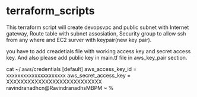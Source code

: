 # terraform_scripts
This terraform script will create devopsvpc and public subnet with Internet gateway, Route table with subnet assosiation, Security group to allow ssh from any where and EC2 surver with keypair(new key pair).


you have to add creadetials file with working access key and secret access key.
And also please add public key in main.tf file in aws_key_pair section.

cat ~/.aws/credentials 
[default]
aws_access_key_id = xxxxxxxxxxxxxxxxxxxxx
aws_secret_access_key = XXXXXXXXXXXXXXXXXXXXXXXXXXX
ravindranadhcn@RavindranadhsMBPM ~ % 


 
